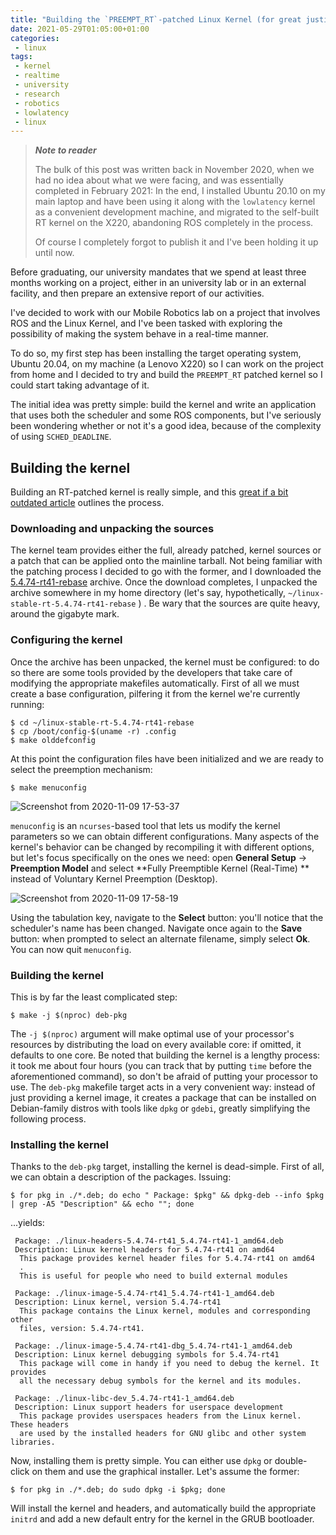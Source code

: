 ```yaml
---
title: "Building the `PREEMPT_RT`-patched Linux Kernel (for great justice)"
date: 2021-05-29T01:05:00+01:00
categories:
 - linux
tags:
 - kernel
 - realtime
 - university
 - research
 - robotics
 - lowlatency
 - linux
---
```


> ***Note to reader***
>
> The bulk of this post was written back in November 2020, when we had no idea about what we were facing, and was essentially completed in February 2021: In the end, I installed Ubuntu 20.10 on my main laptop and have been using it along with the `lowlatency` kernel as a convenient development machine, and migrated to the self-built RT kernel on the X220, abandoning ROS completely in the process.
>
> Of course I completely forgot to publish it and I've been holding it up until now.

Before graduating, our university mandates that we spend at least three months working on a project, either in an university lab or in an external facility, and then prepare an extensive report of our activities. 

I've decided to work with our Mobile Robotics lab on a project that involves ROS and the Linux Kernel, and I've been tasked with exploring the possibility of making the system behave in a real-time manner. 

To do so, my first step has been installing the target operating system, Ubuntu 20.04, on my machine (a Lenovo X220) so I can work on the project from home and I decided to try and build the `PREEMPT_RT` patched kernel so I could start taking advantage of it. 

The initial idea was pretty simple: build the kernel and write an application that uses both the scheduler and some ROS components, but I've seriously been wondering whether or not it's a good idea, because of the complexity of using `SCHED_DEADLINE`. 

## Building the kernel

Building an RT-patched kernel is really simple, and this [great if a bit outdated article](http://kernel-notes.gbittencourt.net/compiling-preempt-rt/) outlines the process. 

### Downloading and unpacking the sources

The kernel team provides either the full, already patched, kernel sources or a patch that can be applied onto the mainline tarball. Not being familiar with the patching process I decided to go with the former, and I downloaded the [5.4.74-rt41-rebase](https://git.kernel.org/pub/scm/linux/kernel/git/rt/linux-stable-rt.git/tag/?h=v5.4.74-rt41-rebase) archive. Once the download completes, I unpacked the archive somewhere in my home directory (let's say, hypothetically, `~/linux-stable-rt-5.4.74-rt41-rebase` ) . Be wary that the sources are quite heavy, around the gigabyte mark.

### Configuring the kernel

Once the archive has been unpacked, the kernel must be configured: to do so there are some tools provided by the developers that take care of modifying the appropriate makefiles automatically. First of all we must create a base configuration, pilfering it from the kernel we're currently running:

````shell
$ cd ~/linux-stable-rt-5.4.74-rt41-rebase
$ cp /boot/config-$(uname -r) .config
$ make olddefconfig
````

At this point the configuration files have been initialized and we are ready to select the preemption mechanism:

```shell
$ make menuconfig
```

![Screenshot from 2020-11-09 17-53-37](menuconfig-main.png)

`menuconfig` is an `ncurses`-based tool that lets us modify the kernel parameters so we can obtain different configurations. Many aspects of the kernel's behavior can be changed by recompiling it with different options, but let's focus specifically on the ones we need: open **General Setup** -> **Preemption Model** and select **Fully Preemptible Kernel (Real-Time) ** instead of Voluntary Kernel Preemption (Desktop). 

![Screenshot from 2020-11-09 17-58-19](menuconfig-sched.png)

Using the tabulation key, navigate to the **Select** button: you'll notice that the scheduler's name has been changed. Navigate once again to the **Save** button: when prompted to select an alternate filename, simply select **Ok**. You can now quit `menuconfig`.

### Building the kernel

This is by far the least complicated step:

```
$ make -j $(nproc) deb-pkg
```

The `-j $(nproc)` argument will make optimal use of your processor's resources by distributing the load on every available core: if omitted, it defaults to one core. Be noted that building the kernel is a lengthy process: it took me about four hours (you can track that by putting `time` before the aforementioned command), so don't be afraid of putting your processor to use. The `deb-pkg` makefile target acts in a very convenient way: instead of just providing a kernel image, it creates a package that can be installed on Debian-family distros with tools like `dpkg` or `gdebi`, greatly simplifying the following process.

### Installing the kernel

Thanks to the `deb-pkg` target, installing the kernel is dead-simple. First of all, we can obtain a description of the packages. Issuing:

```shell
$ for pkg in ./*.deb; do echo " Package: $pkg" && dpkg-deb --info $pkg | grep -A5 "Description" && echo ""; done
```

...yields:

```
 Package: ./linux-headers-5.4.74-rt41_5.4.74-rt41-1_amd64.deb
 Description: Linux kernel headers for 5.4.74-rt41 on amd64
  This package provides kernel header files for 5.4.74-rt41 on amd64
  .
  This is useful for people who need to build external modules

 Package: ./linux-image-5.4.74-rt41_5.4.74-rt41-1_amd64.deb
 Description: Linux kernel, version 5.4.74-rt41
  This package contains the Linux kernel, modules and corresponding other
  files, version: 5.4.74-rt41.

 Package: ./linux-image-5.4.74-rt41-dbg_5.4.74-rt41-1_amd64.deb
 Description: Linux kernel debugging symbols for 5.4.74-rt41
  This package will come in handy if you need to debug the kernel. It provides
  all the necessary debug symbols for the kernel and its modules.

 Package: ./linux-libc-dev_5.4.74-rt41-1_amd64.deb
 Description: Linux support headers for userspace development
  This package provides userspaces headers from the Linux kernel.  These headers
  are used by the installed headers for GNU glibc and other system libraries.
```

Now, installing them is pretty simple. You can either use `dpkg` or double-click on them and use the graphical installer. Let's assume the former:

```shell
$ for pkg in ./*.deb; do sudo dpkg -i $pkg; done
```

Will install the kernel and headers, and automatically build the appropriate `initrd` and add a new default entry for the kernel in the GRUB bootloader.